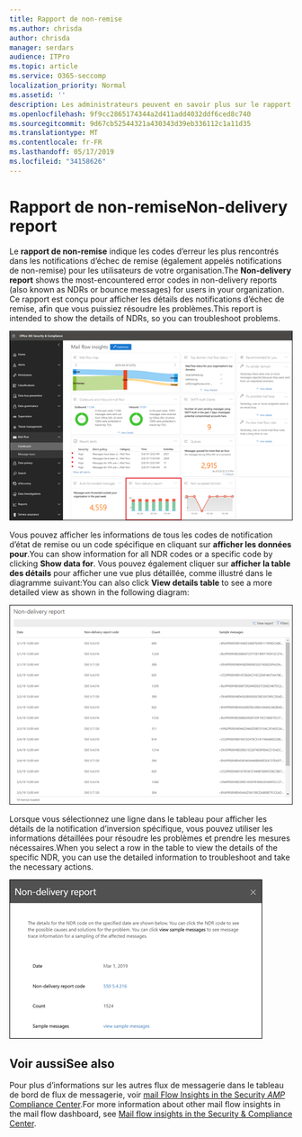```yaml
---
title: Rapport de non-remise
ms.author: chrisda
author: chrisda
manager: serdars
audience: ITPro
ms.topic: article
ms.service: O365-seccomp
localization_priority: Normal
ms.assetid: ''
description: Les administrateurs peuvent en savoir plus sur le rapport de non-remise dans le tableau de bord de flux de messagerie dans le centre de sécurité & Compliance Center.
ms.openlocfilehash: 9f9cc2865174344a2d411add4032ddf6ced8c740
ms.sourcegitcommit: 9d67cb52544321a430343d39eb336112c1a11d35
ms.translationtype: MT
ms.contentlocale: fr-FR
ms.lasthandoff: 05/17/2019
ms.locfileid: "34158626"
---
```

# <a name="non-delivery-report"></a><span data-ttu-id="7e467-103">Rapport de non-remise</span><span class="sxs-lookup"><span data-stu-id="7e467-103">Non-delivery report</span></span>

<span data-ttu-id="7e467-104">Le **rapport de non-remise** indique les codes d’erreur les plus rencontrés dans les notifications d’échec de remise (également appelés notifications de non-remise) pour les utilisateurs de votre organisation.</span><span class="sxs-lookup"><span data-stu-id="7e467-104">The **Non-delivery report** shows the most-encountered error codes in non-delivery reports (also known as NDRs or bounce messages) for users in your organization.</span></span> <span data-ttu-id="7e467-105">Ce rapport est conçu pour afficher les détails des notifications d’échec de remise, afin que vous puissiez résoudre les problèmes.</span><span class="sxs-lookup"><span data-stu-id="7e467-105">This report is intended to show the details of NDRs, so you can troubleshoot problems.</span></span>

![Notification de non-remise dans le tableau de bord de flux de messagerie dans le centre de sécurité & conformité](media/non-delivery-report-selected.png)

<span data-ttu-id="7e467-107">Vous pouvez afficher les informations de tous les codes de notification d’état de remise ou un code spécifique en cliquant sur **afficher les données pour**.</span><span class="sxs-lookup"><span data-stu-id="7e467-107">You can show information for all NDR codes or a specific code by clicking **Show data for**.</span></span> <span data-ttu-id="7e467-108">Vous pouvez également cliquer sur **afficher la table des détails** pour afficher une vue plus détaillée, comme illustré dans le diagramme suivant:</span><span class="sxs-lookup"><span data-stu-id="7e467-108">You can also click **View details table** to see a more detailed view as shown in the following diagram:</span></span>

![Afficher la table des détails dans le rapport de non-remise](media/non-delivery-report-view-details-table.png)

<span data-ttu-id="7e467-110">Lorsque vous sélectionnez une ligne dans le tableau pour afficher les détails de la notification d’inversion spécifique, vous pouvez utiliser les informations détaillées pour résoudre les problèmes et prendre les mesures nécessaires.</span><span class="sxs-lookup"><span data-stu-id="7e467-110">When you select a row in the table to view the details of the specific NDR, you can use the detailed information to troubleshoot and take the necessary actions.</span></span>

![Sélectionner une ligne dans le tableau des détails dans le rapport de non-remise](media/non-delivery-report-details-table-select-row.png)

## <a name="see-also"></a><span data-ttu-id="7e467-112">Voir aussi</span><span class="sxs-lookup"><span data-stu-id="7e467-112">See also</span></span>

<span data-ttu-id="7e467-113">Pour plus d’informations sur les autres flux de messagerie dans le tableau de bord de flux de messagerie, voir [mail Flow Insights in the Security _AMP_ Compliance Center](mail-flow-insights-v2.md).</span><span class="sxs-lookup"><span data-stu-id="7e467-113">For more information about other mail flow insights in the mail flow dashboard, see [Mail flow insights in the Security & Compliance Center](mail-flow-insights-v2.md).</span></span>
